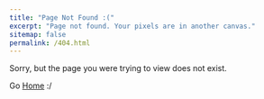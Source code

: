 ```yaml
---
title: "Page Not Found :("
excerpt: "Page not found. Your pixels are in another canvas."
sitemap: false
permalink: /404.html
---
```


Sorry, but the page you were trying to view does not exist.

Go [Home](/) :/
